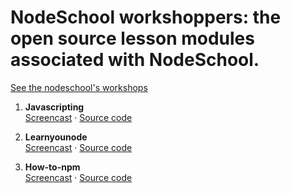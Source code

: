 # NodeSchool workshoppers: the open source lesson modules associated with NodeSchool.

[See the nodeschool's workshops](https://nodeschool.io/#workshoppers)

1. **Javascripting**<br>
   [Screencast](https://github.com/workshopper/javascripting) &middot; [Source code](javascripting)

2. **Learnyounode**<br>
   [Screencast](https://github.com/workshopper/learnyounode) &middot; [Source code](learnyounode)

3. **How-to-npm**<br>
   [Screencast](https://github.com/workshopper/how-to-npm) &middot; [Source code](how-to-npm)
